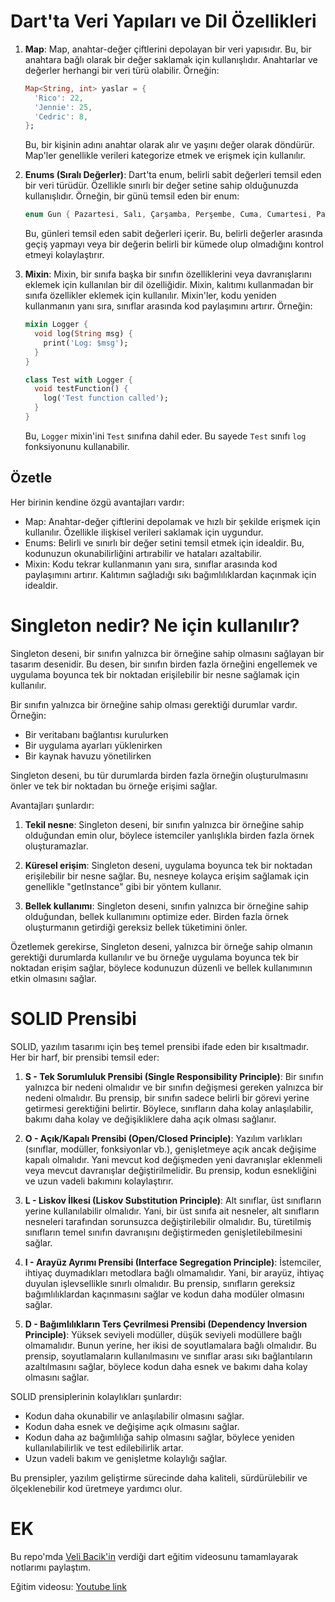 # Dart'ta Veri Yapıları ve Dil Özellikleri

1. **Map**: Map, anahtar-değer çiftlerini depolayan bir veri yapısıdır. Bu, bir anahtara bağlı olarak bir değer saklamak için kullanışlıdır. Anahtarlar ve değerler herhangi bir veri türü olabilir. Örneğin:

    ```dart
    Map<String, int> yaslar = {
      'Rico': 22,
      'Jennie': 25,
      'Cedric': 8,
    };
    ```

    Bu, bir kişinin adını anahtar olarak alır ve yaşını değer olarak döndürür. Map'ler genellikle verileri kategorize etmek ve erişmek için kullanılır.

2. **Enums (Sıralı Değerler)**: Dart'ta enum, belirli sabit değerleri temsil eden bir veri türüdür. Özellikle sınırlı bir değer setine sahip olduğunuzda kullanışlıdır. Örneğin, bir günü temsil eden bir enum:

    ```dart
    enum Gun { Pazartesi, Salı, Çarşamba, Perşembe, Cuma, Cumartesi, Pazar }
    ```

    Bu, günleri temsil eden sabit değerleri içerir. Bu, belirli değerler arasında geçiş yapmayı veya bir değerin belirli bir kümede olup olmadığını kontrol etmeyi kolaylaştırır.

3. **Mixin**: Mixin, bir sınıfa başka bir sınıfın özelliklerini veya davranışlarını eklemek için kullanılan bir dil özelliğidir. Mixin, kalıtımı kullanmadan bir sınıfa özellikler eklemek için kullanılır. Mixin'ler, kodu yeniden kullanmanın yanı sıra, sınıflar arasında kod paylaşımını artırır. Örneğin:

    ```dart
    mixin Logger {
      void log(String msg) {
        print('Log: $msg');
      }
    }

    class Test with Logger {
      void testFunction() {
        log('Test function called');
      }
    }
    ```

    Bu, `Logger` mixin'ini `Test` sınıfına dahil eder. Bu sayede `Test` sınıfı `log` fonksiyonunu kullanabilir.

## Özetle
   Her birinin kendine özgü avantajları vardır:

- Map: Anahtar-değer çiftlerini depolamak ve hızlı bir şekilde erişmek için kullanılır. Özellikle ilişkisel verileri saklamak için uygundur.
- Enums: Belirli ve sınırlı bir değer setini temsil etmek için idealdir. Bu, kodunuzun okunabilirliğini artırabilir ve hataları azaltabilir.
- Mixin: Kodu tekrar kullanmanın yanı sıra, sınıflar arasında kod paylaşımını artırır. Kalıtımın sağladığı sıkı bağımlılıklardan kaçınmak için idealdir.

# Singleton nedir? Ne için kullanılır?
Singleton deseni, bir sınıfın yalnızca bir örneğine sahip olmasını sağlayan bir tasarım desenidir. Bu desen, bir sınıfın birden fazla örneğini engellemek ve uygulama boyunca tek bir noktadan erişilebilir bir nesne sağlamak için kullanılır.

Bir sınıfın yalnızca bir örneğine sahip olması gerektiği durumlar vardır. Örneğin:

- Bir veritabanı bağlantısı kurulurken
- Bir uygulama ayarları yüklenirken
- Bir kaynak havuzu yönetilirken

Singleton deseni, bu tür durumlarda birden fazla örneğin oluşturulmasını önler ve tek bir noktadan bu örneğe erişimi sağlar.

Avantajları şunlardır:

1. **Tekil nesne**: Singleton deseni, bir sınıfın yalnızca bir örneğine sahip olduğundan emin olur, böylece istemciler yanlışlıkla birden fazla örnek oluşturamazlar.
   
2. **Küresel erişim**: Singleton deseni, uygulama boyunca tek bir noktadan erişilebilir bir nesne sağlar. Bu, nesneye kolayca erişim sağlamak için genellikle "getInstance" gibi bir yöntem kullanır.

3. **Bellek kullanımı**: Singleton deseni, sınıfın yalnızca bir örneğine sahip olduğundan, bellek kullanımını optimize eder. Birden fazla örnek oluşturmanın getirdiği gereksiz bellek tüketimini önler.

Özetlemek gerekirse, Singleton deseni, yalnızca bir örneğe sahip olmanın gerektiği durumlarda kullanılır ve bu örneğe uygulama boyunca tek bir noktadan erişim sağlar, böylece kodunuzun düzenli ve bellek kullanımının etkin olmasını sağlar.


# SOLID Prensibi
SOLID, yazılım tasarımı için beş temel prensibi ifade eden bir kısaltmadır. Her bir harf, bir prensibi temsil eder:

1. **S - Tek Sorumluluk Prensibi (Single Responsibility Principle)**: Bir sınıfın yalnızca bir nedeni olmalıdır ve bir sınıfın değişmesi gereken yalnızca bir nedeni olmalıdır. Bu prensip, bir sınıfın sadece belirli bir görevi yerine getirmesi gerektiğini belirtir. Böylece, sınıfların daha kolay anlaşılabilir, bakımı daha kolay ve değişikliklere daha açık olması sağlanır.

2. **O - Açık/Kapalı Prensibi (Open/Closed Principle)**: Yazılım varlıkları (sınıflar, modüller, fonksiyonlar vb.), genişletmeye açık ancak değişime kapalı olmalıdır. Yani mevcut kod değişmeden yeni davranışlar eklenmeli veya mevcut davranışlar değiştirilmelidir. Bu prensip, kodun esnekliğini ve uzun vadeli bakımını kolaylaştırır.

3. **L - Liskov İlkesi (Liskov Substitution Principle)**: Alt sınıflar, üst sınıfların yerine kullanılabilir olmalıdır. Yani, bir üst sınıfa ait nesneler, alt sınıfların nesneleri tarafından sorunsuzca değiştirilebilir olmalıdır. Bu, türetilmiş sınıfların temel sınıfın davranışını değiştirmeden genişletilebilmesini sağlar.

4. **I - Arayüz Ayrımı Prensibi (Interface Segregation Principle)**: İstemciler, ihtiyaç duymadıkları metodlara bağlı olmamalıdır. Yani, bir arayüz, ihtiyaç duyulan işlevsellikle sınırlı olmalıdır. Bu prensip, sınıfların gereksiz bağımlılıklardan kaçınmasını sağlar ve kodun daha modüler olmasını sağlar.

5. **D - Bağımlılıkların Ters Çevrilmesi Prensibi (Dependency Inversion Principle)**: Yüksek seviyeli modüller, düşük seviyeli modüllere bağlı olmamalıdır. Bunun yerine, her ikisi de soyutlamalara bağlı olmalıdır. Bu prensip, soyutlamaların kullanılmasını ve sınıflar arası sıkı bağlantıların azaltılmasını sağlar, böylece kodun daha esnek ve bakımı daha kolay olmasını sağlar.

SOLID prensiplerinin kolaylıkları şunlardır:

- Kodun daha okunabilir ve anlaşılabilir olmasını sağlar.
- Kodun daha esnek ve değişime açık olmasını sağlar.
- Kodun daha az bağımlılığa sahip olmasını sağlar, böylece yeniden kullanılabilirlik ve test edilebilirlik artar.
- Uzun vadeli bakım ve genişletme kolaylığı sağlar.

Bu prensipler, yazılım geliştirme sürecinde daha kaliteli, sürdürülebilir ve ölçeklenebilir kod üretmeye yardımcı olur.


# EK
Bu repo'mda [Veli Bacik'in](https://github.com/VB10) verdiği dart eğitim videosunu tamamlayarak notlarımı paylaştım.

Eğitim videosu: [Youtube link](https://www.youtube.com/watch?v=H6NJHb5BJyE&ab_channel=HardwareAndro)
